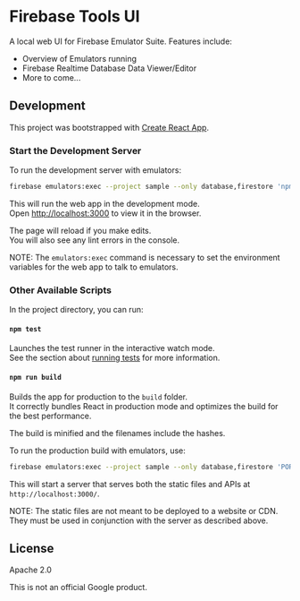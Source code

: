 # Firebase Tools UI

A local web UI for Firebase Emulator Suite. Features include:

* Overview of Emulators running
* Firebase Realtime Database Data Viewer/Editor
* More to come...

## Development

This project was bootstrapped with [Create React App](https://github.com/facebook/create-react-app).

### Start the Development Server

To run the development server with emulators:

```bash
firebase emulators:exec --project sample --only database,firestore 'npm start'
```

This will run the web app in the development mode.<br />
Open [http://localhost:3000](http://localhost:3000) to view it in the browser.

The page will reload if you make edits.<br />
You will also see any lint errors in the console.

NOTE: The `emulators:exec` command is necessary to set the environment variables for the web app to talk to emulators.

### Other Available Scripts

In the project directory, you can run:

#### `npm test`

Launches the test runner in the interactive watch mode.<br />
See the section about [running tests](https://facebook.github.io/create-react-app/docs/running-tests) for more information.

#### `npm run build`

Builds the app for production to the `build` folder.<br />
It correctly bundles React in production mode and optimizes the build for the best performance.

The build is minified and the filenames include the hashes.<br />

To run the production build with emulators, use:

```bash
firebase emulators:exec --project sample --only database,firestore 'PORT=3000 node ./src/server.js'
```

This will start a server that serves both the static files and APIs at `http://localhost:3000/`.

NOTE: The static files are not meant to be deployed to a website or CDN. They must be used in conjunction with
the server as described above.

## License

Apache 2.0

This is not an official Google product.
